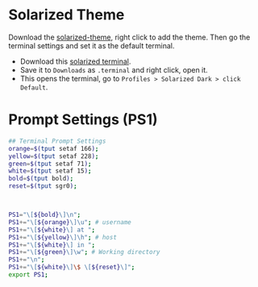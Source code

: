 # Solarized Theme
Download the [solarized-theme](https://github.com/tomislav/osx-terminal.app-colors-solarized), right click to add the theme.
Then go the terminal settings and set it as the default terminal.

- Download this [solarized terminal](https://raw.githubusercontent.com/tomislav/osx-terminal.app-colors-solarized/master/Solarized%20Dark.terminal).
- Save it to `Downloads` as `.terminal` and right click, open it.
- This opens the terminal, go to `Profiles > Solarized Dark > click Default`.

# Prompt Settings (PS1)

```bash
## Terminal Prompt Settings
orange=$(tput setaf 166);
yellow=$(tput setaf 228);
green=$(tput setaf 71);
white=$(tput setaf 15);
bold=$(tput bold);
reset=$(tput sgr0);



PS1="\[${bold}\]\n";
PS1+="\[${orange}\]\u"; # username
PS1+="\[${white}\] at ";
PS1+="\[${yellow}\]\h"; # host
PS1+="\[${white}\] in ";
PS1+="\[${green}\]\w"; # Working directory
PS1+="\n";
PS1+="\[${white}\]\$ \[${reset}\]";
export PS1;
```

